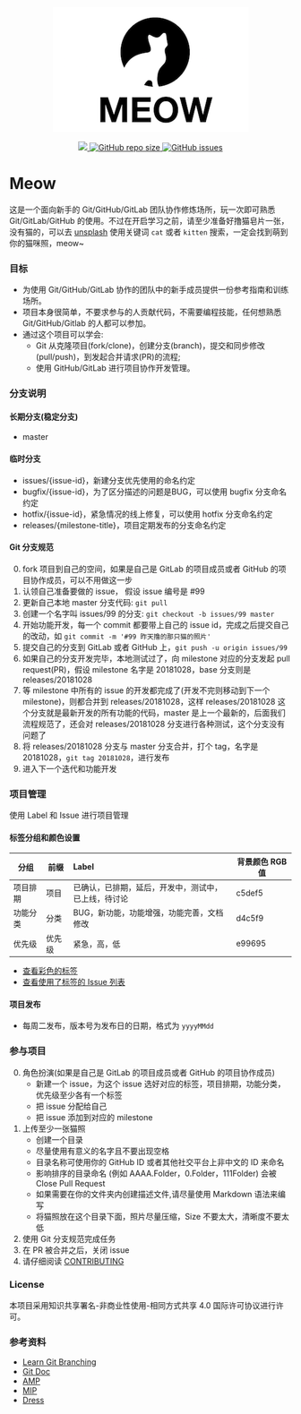 <p align="center">
    <img src="MeowLogo.png" />
</p>

<p align="center">
    <a href="https://github.com/thisiswangle/meow/graphs/contributors">
        <img src="https://img.shields.io/github/contributors/thisiswangle/meow.svg" >
    </a>
    <a href="https://github.com/thisiswangle/meow">
        <img alt="GitHub repo size" src="https://img.shields.io/github/repo-size/thisiswangle/meow.svg">
    </a>
    <a href="https://github.com/thisiswangle/meow/issues">
        <img alt="GitHub issues" src="https://img.shields.io/github/issues/thisiswangle/meow.svg">
    </a>
</p>

# Meow

这是一个面向新手的 Git/GitHub/GitLab 团队协作修炼场所，玩一次即可熟悉 Git/GitLab/GitHub 的使用。不过在开启学习之前，请至少准备好撸猫皂片一张，没有猫的，可以去 [unsplash](https://unsplash.com/search/photos/cat) 使用关键词 `cat` 或者 `kitten` 搜索，一定会找到萌到你的猫咪照，meow~

### 目标

* 为使用 Git/GitHub/GitLab 协作的团队中的新手成员提供一份参考指南和训练场所。
* 项目本身很简单，不要求参与的人贡献代码，不需要编程技能，任何想熟悉 Git/GitHub/Gitlab 的人都可以参加。
* 通过这个项目可以学会:
    * Git 从克隆项目(fork/clone)，创建分支(branch)，提交和同步修改(pull/push)，到发起合并请求(PR)的流程;
    * 使用 GitHub/GitLab 进行项目协作开发管理。

### 分支说明

#### 长期分支(稳定分支)

* master

#### 临时分支

* issues/{issue-id}，新建分支优先使用的命名约定 
* bugfix/{issue-id}，为了区分描述的问题是BUG，可以使用 bugfix 分支命名约定
* hotfix/{issue-id}，紧急情况的线上修复，可以使用 hotfix 分支命名约定
* releases/{milestone-title}，项目定期发布的分支命名约定

#### Git 分支规范

0. fork 项目到自己的空间，如果是自己是 GitLab 的项目成员或者 GitHub 的项目协作成员，可以不用做这一步
1. 认领自己准备要做的 issue， 假设 issue 编号是 #99
2. 更新自己本地 master 分支代码: `git pull`
3. 创建一个名字叫 issues/99 的分支: `git checkout -b issues/99 master`
4. 开始功能开发，每一个 commit 都要带上自己的 issue id，完成之后提交自己的改动，如 `git commit -m '#99 昨天撸的那只猫的照片'`
5. 提交自己的分支到 GitLab 或者 GitHub 上，`git push -u origin issues/99`
6. 如果自己的分支开发完毕，本地测试过了，向 milestone 对应的分支发起 pull request(PR)，假设 milestone 名字是 20181028，base 分支则是 releases/20181028
7. 等 milestone 中所有的 issue 的开发都完成了(开发不完则移动到下一个 milestone)，则都合并到 releases/20181028，这样 releases/20181028 这个分支就是最新开发的所有功能的代码，master 是上一个最新的，后面我们流程规范了，还会对 releases/20181028 分支进行各种测试，这个分支没有问题了
8. 将 releases/20181028 分支与 master 分支合并，打个 tag，名字是 20181028，`git tag 20181028`，进行发布
9. 进入下一个迭代和功能开发

### 项目管理

使用 Label 和 Issue 进行项目管理

#### 标签分组和颜色设置

| 分组     | 前缀   |      Label                                           | 背景颜色 RGB 值 |
|----------|--------|:-----------------------------------------------------|-----------------|
| 项目排期 | 项目   | 已确认，已排期，延后，开发中，测试中，已上线，待讨论 | c5def5          |
| 功能分类 | 分类   | BUG，新功能，功能增强，功能完善，文档修改            | d4c5f9          |
| 优先级   | 优先级 | 紧急，高，低                                         | e99695          |

* [查看彩色的标签](https://github.com/thisiswangle/meow/labels)
* [查看使用了标签的 Issue 列表](https://github.com/thisiswangle/meow/issues?q=is%3Aissue+is%3Aclosed)

#### 项目发布

* 每周二发布，版本号为发布日的日期，格式为 `yyyyMMdd`

### 参与项目

0. 角色扮演(如果是自己是 GitLab 的项目成员或者 GitHub 的项目协作成员)
    * 新建一个 issue，为这个 issue 选好对应的标签，项目排期，功能分类，优先级至少各有一个标签
    * 把 issue 分配给自己
    * 把 issue 添加到对应的 milestone
1. 上传至少一张猫照
    * 创建一个目录
    * 尽量使用有意义的名字且不要出现空格
    * 目录名称可使用你的 GitHub ID 或者其他社交平台上非中文的 ID 来命名
    * 影响排序的目录命名 (例如 AAAA.Folder，0.Folder，111Folder) 会被 Close Pull Request
    * 如果需要在你的文件夹内创建描述文件,请尽量使用 Markdown 语法来编写
    * 将猫照放在这个目录下面，照片尽量压缩，Size 不要太大，清晰度不要太低
2. 使用 Git 分支规范完成任务
3. 在 PR 被合并之后，关闭 issue
4. 请仔细阅读 [CONTRIBUTING](CONTRIBUTING.md)

### License

本项目采用知识共享署名-非商业性使用-相同方式共享 4.0 国际许可协议进行许可。

### 参考资料

* [Learn Git Branching](https://learngitbranching.js.org/)
* [Git Doc](https://git-scm.com/doc)
* [AMP](https://github.com/ampproject/amphtml/labels)
* [MIP](https://github.com/mipengine/mip/labels)
* [Dress](https://github.com/komeiji-satori/Dress)

